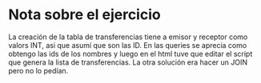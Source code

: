 # Nota sobre el ejercicio
La creación de la tabla de transferencias tiene a emisor y receptor como valors INT, asi que asumí que son las ID. En las queries se aprecia como obtengo las ids de los nombres y luego en el html tuve que editar el script que genera la lista de transferencias. La otra solución era hacer un JOIN pero no lo pedían.
